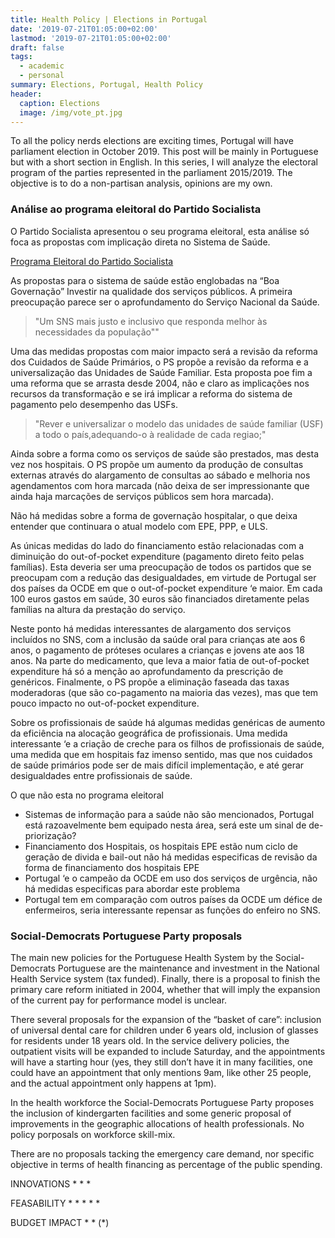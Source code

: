 ```yaml
---
title: Health Policy | Elections in Portugal  
date: '2019-07-21T01:05:00+02:00'
lastmod: '2019-07-21T01:05:00+02:00'
draft: false
tags:
  - academic
  - personal
summary: Elections, Portugal, Health Policy
header:
  caption: Elections
  image: /img/vote_pt.jpg
---
```



To all the policy nerds elections are exciting times, Portugal will have parliament election in October 2019. This post will be mainly in Portuguese but with a short section in English.  In this series, I will analyze the electoral program of the parties represented in the parliament 2015/2019. The objective is to do a non-partisan analysis, opinions are my own. 



### Análise ao programa eleitoral do Partido Socialista

O Partido Socialista apresentou o seu programa eleitoral, esta análise só foca as propostas com implicação direta no Sistema de Saúde.  

[Programa Eleitoral do Partido Socialista](https://www.ps.pt/programa-eleitoral-ps-legislativas2019.pdf)

As propostas para o sistema de saúde estão englobadas na “Boa Governação” Investir na qualidade dos serviços públicos. A primeira preocupação parece ser o aprofundamento do Serviço Nacional da Saúde. 

> "Um SNS mais justo e inclusivo que responda melhor às necessidades da população""

Uma das medidas propostas com maior impacto será a revisão da reforma dos Cuidados de Saúde Primários, o PS propõe a revisão da reforma e a universalização das Unidades de Saúde Familiar. Esta proposta poe fim a uma reforma que se arrasta desde 2004, não e claro as implicações nos recursos da transformação e se irá implicar a reforma do sistema de pagamento pelo desempenho das USFs.    

> "Rever e universalizar o modelo das unidades de saúde familiar (USF) a todo o país,adequando-o à realidade de cada regiao;"

Ainda sobre a forma como os serviços de saúde são prestados, mas desta vez nos hospitais. O PS propõe um aumento da produção de consultas externas através do alargamento de consultas ao sábado e melhoria nos agendamentos com hora marcada (não deixa de ser impressionante que ainda haja marcações de serviços públicos sem hora marcada). 

Não há medidas sobre a forma de governação hospitalar, o que deixa entender que continuara o atual modelo com EPE, PPP, e ULS. 

As únicas medidas do lado do financiamento estão relacionadas com a diminuição do out-of-pocket expenditure (pagamento direto feito pelas famílias). Esta deveria ser uma preocupação de todos os partidos que se preocupam com a redução das desigualdades, em virtude de Portugal ser dos países da OCDE em que o out-of-pocket expenditure ‘e maior. Em cada 100 euros gastos em saúde, 30 euros são financiados diretamente pelas famílias na altura da prestação do serviço. 

Neste ponto há medidas interessantes de alargamento dos serviços incluídos no SNS, com a inclusão da saúde oral para crianças ate aos 6 anos, o pagamento de próteses oculares a crianças e jovens ate aos 18 anos. Na parte do medicamento, que leva a maior fatia de out-of-pocket expenditure há só a menção ao aprofundamento da prescrição de genéricos. Finalmente, o PS propõe a eliminação faseada das taxas moderadoras (que são co-pagamento na maioria das vezes), mas que tem pouco impacto no out-of-pocket expenditure.   

Sobre os profissionais de saúde há algumas medidas genéricas de aumento da eficiência na alocação geográfica de profissionais. Uma medida interessante ‘e a criação de creche para os filhos de profissionais de saúde, uma medida que em hospitais faz imenso sentido, mas que nos cuidados de saúde primários pode ser de mais difícil implementação, e até gerar desigualdades entre profissionais de saúde.

O que não esta no programa eleitoral 
- Sistemas de informação para a saúde não são mencionados, Portugal está razoavelmente bem equipado nesta área, será este um sinal de de-priorização? 
- Financiamento dos Hospitais, os hospitais EPE estão num ciclo de geração de divida e bail-out não há medidas especificas de revisão da forma de financiamento dos hospitais EPE
- Portugal ‘e o campeão da OCDE em uso dos serviços de urgência, não há medidas especificas para abordar este problema
- Portugal tem em comparação com outros países da OCDE um défice de enfermeiros, seria interessante repensar as funções do enfeiro no SNS.

 

### Social-Democrats Portuguese Party proposals 

The main new policies for the Portuguese Health System by the Social-Democrats Portuguese are the maintenance and investment in the National Health Service system (tax funded). Finally, there is a proposal to finish the primary care reform initiated in 2004, whether that will imply the expansion of the current pay for performance model is unclear. 

There several proposals for the expansion of the “basket of care”: inclusion of universal dental care for children under 6 years old, inclusion of glasses for residents under 18 years old. In the service delivery policies, the outpatient visits will be expanded to include Saturday, and the appointments will have a starting hour (yes, they still don’t have it in many facilities, one could have an appointment that only mentions 9am, like other 25 people, and the actual appointment only happens at 1pm). 

In the health workforce the Social-Democrats Portuguese Party proposes the inclusion of kindergarten facilities and some generic proposal of improvements in the geographic allocations of health professionals. No policy porposals on workforce skill-mix. 

There are no proposals tacking the emergency care demand, nor specific objective in terms of health financing as percentage of the public spending.  

INNOVATIONS   * * *

FEASABILITY   * * * * *

BUDGET IMPACT * * (*)
